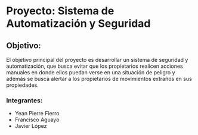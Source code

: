 <h1>Proyecto: Sistema de Automatización y Seguridad</h1>
<h2>Objetivo:</h2>
<p>El objetivo principal del proyecto es desarrollar un sistema de seguridad y automatización, que busca evitar que los propietarios realicen acciones manuales en donde ellos puedan verse en una situación de peligro y además se busca alertar a los propietarios de movimientos extraños en sus propiedades.</p>
<h3>Integrantes:</h3>
<ul>
  <li>Yean Pierre Fierro</li>
  <li>Francisco Aguayo</li>
  <li>Javier López</li>
</ul>
<h3></h3>
<h3></h3>
